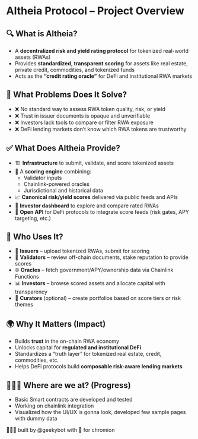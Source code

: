 
# Altheia Protocol – Project Overview

## 🔍 What is Altheia?

- A **decentralized risk and yield rating protocol** for tokenized real-world assets (RWAs)
- Provides **standardized, transparent scoring** for assets like real estate, private credit, commodities, and tokenized funds
- Acts as the **“credit rating oracle”** for DeFi and institutional RWA markets

## 🧩 What Problems Does It Solve?

- ❌ No standard way to assess RWA token quality, risk, or yield
- ❌ Trust in issuer documents is opaque and unverifiable
- ❌ Investors lack tools to compare or filter RWA exposure
- ❌ DeFi lending markets don’t know which RWA tokens are trustworthy

## ✅ What Does Altheia Provide?

- 🏗️ **Infrastructure** to submit, validate, and score tokenized assets
- 🧠 A **scoring engine** combining:
  - Validator inputs
  - Chainlink-powered oracles
  - Jurisdictional and historical data
- 📈 **Canonical risk/yield scores** delivered via public feeds and APIs
- 🔎 **Investor dashboard** to explore and compare rated RWAs
- 🧾 **Open API** for DeFi protocols to integrate score feeds (risk gates, APY targeting, etc.)

## 👥 Who Uses It?

- 🏢 **Issuers** – upload tokenized RWAs, submit for scoring
- 🧮 **Validators** – review off-chain documents, stake reputation to provide scores
- 🌐 **Oracles** – fetch government/APY/ownership data via Chainlink Functions
- 📊 **Investors** – browse scored assets and allocate capital with transparency
- 🧠 **Curators** (optional) – create portfolios based on score tiers or risk themes

## 🌍 Why It Matters (Impact)

- Builds **trust** in the on-chain RWA economy
- Unlocks capital for **regulated and institutional DeFi**
- Standardizes a “truth layer” for tokenized real estate, credit, commodities, etc.
- Helps DeFi protocols build **composable risk-aware lending markets**


## 👨🏻‍💻 Where are we at? (Progress)
- Basic Smart contracts are developed and tested
- Working on chainlink integration
- Visualized how the UI/UX is gonna look, developed few sample pages with dummy data

  
👨🏻‍💻 built by @geekybot with 💙 for chromion
